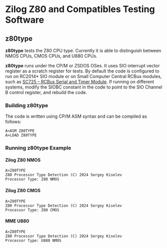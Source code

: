 # Zilog Z80 and Compatibles Testing Software

## z80type

**z80type** tests the Z80 CPU type. Currently it is able to distinguish between NMOS CPUs, CMOS CPUs, and U880 CPUs.

**z80type** runs under the CP/M or ZSDOS OSes. It uses SIO interrupt vector register as a scratch register for tests. By default the code is configured to run on RC2014* SIO module or on Small Computer Central RCBus modules, such as [SC725 – RCBus Serial and Timer Module](https://smallcomputercentral.com/sc725-rcbus-serial-and-timer-module/).
If running on different systems, modify the SIOBC constant in the code to point to the SIO Channel B control register, and rebuild the code.

### Building z80type

The code is written using CP/M ASM syntax and can be compiled as follows:

```
A>ASM Z80TYPE
A>LOAD Z80TYPE
```

### Running z80type Example

#### Zilog Z80 NMOS

```
A>Z80TYPE
Z80 Processor Type Detection (C) 2024 Sergey Kiselev
Processor Type: Z80 NMOS
```

#### Zilog Z80 CMOS

```
A>Z80TYPE
Z80 Processor Type Detection (C) 2024 Sergey Kiselev
Processor Type: Z80 CMOS
```

#### MME U880

```
A>Z80TYPE
Z80 Processor Type Detection (C) 2024 Sergey Kiselev
Processor Type: U880 NMOS
```
